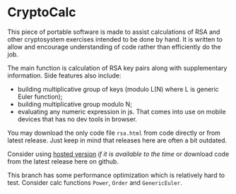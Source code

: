 # CryptoCalc

This piece of portable software is made to assist calculations of RSA and other cryptosystem exercises intended to be done by hand. It is written to allow and encourage understanding of code rather than efficiently do the job.

The main function is calculation of RSA key pairs along with supplementary information. Side features also include:
* building multiplicative group of keys (modulo L(N) where L is generic Euler function);
* building multiplicative group modulo N;
* evaluating any numeric expression in js. That comes into use on mobile devices that has no dev tools in browser.

You may download the only code file `rsa.html` from code directly or from latest release. Just keep in mind that releases here are often a bit outdated.

Consider using [hosted version](https://omoh98.1mb.site) _if it is available to the time_ or download code from the latest release here on github. 

This branch has some performance optimization which is relatively hard to test. Consider calc functions `Power`, `Order` and `GenericEuler`.
